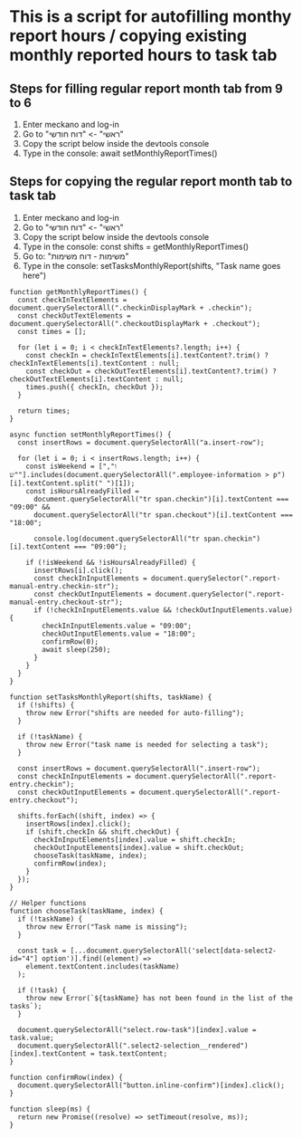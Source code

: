 # This is a script for autofilling monthy report hours / copying existing monthly reported hours to task tab

## **Steps for filling regular report month tab from 9 to 6**
1. Enter meckano and log-in
2. Go to "ראשי" -> "דוח חודשי"
3. Copy the script below inside the devtools console
4. Type in the console: await setMonthlyReportTimes()

## **Steps for copying the regular report month tab to task tab**
1. Enter meckano and log-in
2. Go to "ראשי" -> "דוח חודשי"
3. Copy the script below inside the devtools console
4. Type in the console: const shifts = getMonthlyReportTimes()
5. Go to: "משימות - דוח משימות"
6. Type in the console: setTasksMonthlyReport(shifts, "Task name goes here")

```
function getMonthlyReportTimes() {
  const checkInTextElements = document.querySelectorAll(".checkinDisplayMark + .checkin");
  const checkOutTextElements = document.querySelectorAll(".checkoutDisplayMark + .checkout");
  const times = [];

  for (let i = 0; i < checkInTextElements?.length; i++) {
    const checkIn = checkInTextElements[i].textContent?.trim() ? checkInTextElements[i].textContent : null;
    const checkOut = checkOutTextElements[i].textContent?.trim() ? checkOutTextElements[i].textContent : null;
    times.push({ checkIn, checkOut });
  }

  return times;
}

async function setMonthlyReportTimes() {
  const insertRows = document.querySelectorAll("a.insert-row");

  for (let i = 0; i < insertRows.length; i++) {
    const isWeekend = ["ו", "ש"].includes(document.querySelectorAll(".employee-information > p")[i].textContent.split(" ")[1]);
    const isHoursAlreadyFilled =
      document.querySelectorAll("tr span.checkin")[i].textContent === "09:00" &&
      document.querySelectorAll("tr span.checkout")[i].textContent === "18:00";

      console.log(document.querySelectorAll("tr span.checkin")[i].textContent === "09:00");

    if (!isWeekend && !isHoursAlreadyFilled) {
      insertRows[i].click();
      const checkInInputElements = document.querySelector(".report-manual-entry.checkin-str");
      const checkOutInputElements = document.querySelector(".report-manual-entry.checkout-str");
      if (!checkInInputElements.value && !checkOutInputElements.value) {
        checkInInputElements.value = "09:00";
        checkOutInputElements.value = "18:00";
        confirmRow(0);
        await sleep(250);
      }
    }
  }
}

function setTasksMonthlyReport(shifts, taskName) {
  if (!shifts) {
    throw new Error("shifts are needed for auto-filling");
  }

  if (!taskName) {
    throw new Error("task name is needed for selecting a task");
  }

  const insertRows = document.querySelectorAll(".insert-row");
  const checkInInputElements = document.querySelectorAll(".report-entry.checkin");
  const checkOutInputElements = document.querySelectorAll(".report-entry.checkout");

  shifts.forEach((shift, index) => {
    insertRows[index].click();
    if (shift.checkIn && shift.checkOut) {
      checkInInputElements[index].value = shift.checkIn;
      checkOutInputElements[index].value = shift.checkOut;
      chooseTask(taskName, index);
      confirmRow(index);
    }
  });
}

// Helper functions
function chooseTask(taskName, index) {
  if (!taskName) {
    throw new Error("Task name is missing");
  }

  const task = [...document.querySelectorAll('select[data-select2-id="4"] option')].find((element) =>
    element.textContent.includes(taskName)
  );

  if (!task) {
    throw new Error(`${taskName} has not been found in the list of the tasks`);
  }

  document.querySelectorAll("select.row-task")[index].value = task.value;
  document.querySelectorAll(".select2-selection__rendered")[index].textContent = task.textContent;
}

function confirmRow(index) {
  document.querySelectorAll("button.inline-confirm")[index].click();
}

function sleep(ms) {
  return new Promise((resolve) => setTimeout(resolve, ms));
}
```

